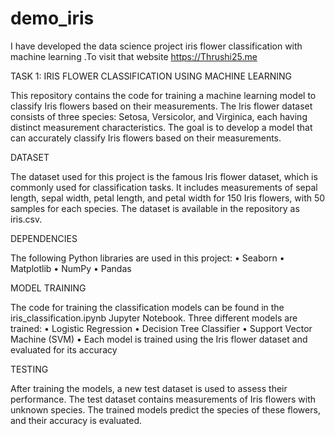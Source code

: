 # demo_iris
I have developed the data science project iris flower classification with machine learning .To visit that website https://Thrushi25.me


TASK 1: IRIS FLOWER CLASSIFICATION USING MACHINE LEARNING

This repository contains the code for training a machine learning model to classify Iris flowers based on their measurements. The Iris flower dataset consists of three species: Setosa, Versicolor, and Virginica, each having distinct measurement characteristics. The goal is to develop a model that can accurately classify Iris flowers based on their measurements.

DATASET

The dataset used for this project is the famous Iris flower dataset, which is commonly used for classification tasks. It includes measurements of sepal length, sepal width, petal length, and petal width for 150 Iris flowers, with 50 samples for each species. The dataset is available in the repository as iris.csv.

DEPENDENCIES

The following Python libraries are used in this project:
• Seaborn
• Matplotlib
• NumPy
• Pandas

MODEL TRAINING

The code for training the classification models can be found in the iris_classification.ipynb Jupyter Notebook. Three different models are trained:
• Logistic Regression
• Decision Tree Classifier
• Support Vector Machine (SVM)
• Each model is trained using the Iris flower dataset and evaluated for its accuracy

TESTING

After training the models, a new test dataset is used to assess their performance. The test dataset contains measurements of Iris flowers with unknown species. The trained models predict the species of these flowers, and their accuracy is evaluated.
